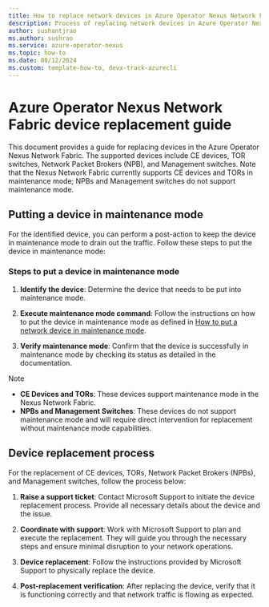 ```yaml
---
title: How to replace network devices in Azure Operator Nexus Network Fabric
description: Process of replacing network devices in Azure Operator Nexus Network Fabric.
author: sushantjrao 
ms.author: sushrao
ms.service: azure-operator-nexus
ms.topic: how-to
ms.date: 08/12/2024
ms.custom: template-how-to, devx-track-azurecli
---
```


# Azure Operator Nexus Network Fabric device replacement guide

This document provides a guide for replacing devices in the Azure Operator Nexus Network Fabric. The supported devices include CE devices, TOR switches, Network Packet Brokers (NPB), and Management switches. Note that the Nexus Network Fabric currently supports CE devices and TORs in maintenance mode; NPBs and Management switches do not support maintenance mode.

## Putting a device in maintenance mode

For the identified device, you can perform a post-action to keep the device in maintenance mode to drain out the traffic. Follow these steps to put the device in maintenance mode:

### Steps to put a device in maintenance mode

1. **Identify the device**: Determine the device that needs to be put into maintenance mode.

2. **Execute maintenance mode command**: Follow the instructions on how to put the device in maintenance mode as defined in [How to put a network device in maintenance mode](howto-put-device-in-maintenance-mode.md).

3. **Verify maintenance mode**: Confirm that the device is successfully in maintenance mode by checking its status as detailed in the documentation.

> [!NOTE]
> - **CE Devices and TORs**: These devices support maintenance mode in the Nexus Network Fabric.
> - **NPBs and Management Switches**: These devices do not support maintenance mode and will require direct intervention for replacement without maintenance mode capabilities.

## Device replacement process

For the replacement of CE devices, TORs, Network Packet Brokers (NPBs), and Management switches, follow the process below:

1. **Raise a support ticket**: Contact Microsoft Support to initiate the device replacement process. Provide all necessary details about the device and the issue.

2. **Coordinate with support**: Work with Microsoft Support to plan and execute the replacement. They will guide you through the necessary steps and ensure minimal disruption to your network operations.

3. **Device replacement**: Follow the instructions provided by Microsoft Support to physically replace the device.

4. **Post-replacement verification**: After replacing the device, verify that it is functioning correctly and that network traffic is flowing as expected.
